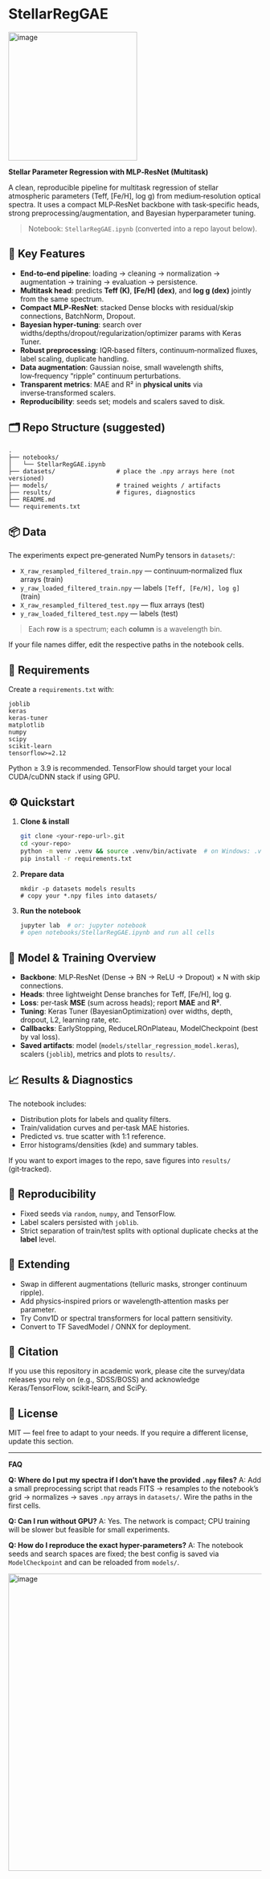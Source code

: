 # StellarRegGAE
<img width="256" height="256" alt="image" src="https://github.com/user-attachments/assets/c3fb3c42-fa61-44d1-ac82-d24e13e50008" />

**Stellar Parameter Regression with MLP‑ResNet (Multitask)**

A clean, reproducible pipeline for multitask regression of stellar atmospheric parameters (Teff, [Fe/H], log g) from medium‑resolution optical spectra. It uses a compact MLP‑ResNet backbone with task‑specific heads, strong preprocessing/augmentation, and Bayesian hyperparameter tuning.

> Notebook: `StellarRegGAE.ipynb` (converted into a repo layout below).

## 🚀 Key Features

* **End‑to‑end pipeline**: loading → cleaning → normalization → augmentation → training → evaluation → persistence.
* **Multitask head**: predicts **Teff (K)**, **[Fe/H] (dex)**, and **log g (dex)** jointly from the same spectrum.
* **Compact MLP‑ResNet**: stacked Dense blocks with residual/skip connections, BatchNorm, Dropout.
* **Bayesian hyper‑tuning**: search over widths/depths/dropout/regularization/optimizer params with Keras Tuner.
* **Robust preprocessing**: IQR‑based filters, continuum‑normalized fluxes, label scaling, duplicate handling.
* **Data augmentation**: Gaussian noise, small wavelength shifts, low‑frequency “ripple” continuum perturbations.
* **Transparent metrics**: MAE and R² in **physical units** via inverse‑transformed scalers.
* **Reproducibility**: seeds set; models and scalers saved to disk.

## 🗂️ Repo Structure (suggested)

```
.
├── notebooks/
│   └── StellarRegGAE.ipynb
├── datasets/                 # place the .npy arrays here (not versioned)
├── models/                   # trained weights / artifacts
├── results/                  # figures, diagnostics
├── README.md
└── requirements.txt
```

## 📦 Data

The experiments expect pre‑generated NumPy tensors in `datasets/`:

* `X_raw_resampled_filtered_train.npy` — continuum‑normalized flux arrays (train)
* `y_raw_loaded_filtered_train.npy` — labels `[Teff, [Fe/H], log g]` (train)
* `X_raw_resampled_filtered_test.npy` — flux arrays (test)
* `y_raw_loaded_filtered_test.npy` — labels (test)

> Each **row** is a spectrum; each **column** is a wavelength bin.

If your file names differ, edit the respective paths in the notebook cells.

## 🧰 Requirements

Create a `requirements.txt` with:

```
joblib
keras
keras-tuner
matplotlib
numpy
scipy
scikit-learn
tensorflow>=2.12
```

Python ≥ 3.9 is recommended. TensorFlow should target your local CUDA/cuDNN stack if using GPU.

## ⚙️ Quickstart

1. **Clone & install**

   ```bash
   git clone <your-repo-url>.git
   cd <your-repo>
   python -m venv .venv && source .venv/bin/activate  # on Windows: .venv\Scripts\activate
   pip install -r requirements.txt
   ```

2. **Prepare data**

   ```
   mkdir -p datasets models results
   # copy your *.npy files into datasets/
   ```

3. **Run the notebook**

   ```bash
   jupyter lab  # or: jupyter notebook
   # open notebooks/StellarRegGAE.ipynb and run all cells
   ```

## 🧪 Model & Training Overview

* **Backbone**: MLP‑ResNet (Dense → BN → ReLU → Dropout) × N with skip connections.
* **Heads**: three lightweight Dense branches for Teff, [Fe/H], log g.
* **Loss**: per‑task **MSE** (sum across heads); report **MAE** and **R²**.
* **Tuning**: Keras Tuner (BayesianOptimization) over widths, depth, dropout, L2, learning rate, etc.
* **Callbacks**: EarlyStopping, ReduceLROnPlateau, ModelCheckpoint (best by val loss).
* **Saved artifacts**: model (`models/stellar_regression_model.keras`), scalers (`joblib`), metrics and plots to `results/`.

## 📈 Results & Diagnostics

The notebook includes:

* Distribution plots for labels and quality filters.
* Train/validation curves and per‑task MAE histories.
* Predicted vs. true scatter with 1:1 reference.
* Error histograms/densities (kde) and summary tables.

If you want to export images to the repo, save figures into `results/` (git‑tracked).

## 🔁 Reproducibility

* Fixed seeds via `random`, `numpy`, and TensorFlow.
* Label scalers persisted with `joblib`.
* Strict separation of train/test splits with optional duplicate checks at the **label** level.

## 🧩 Extending

* Swap in different augmentations (telluric masks, stronger continuum ripple).
* Add physics‑inspired priors or wavelength‑attention masks per parameter.
* Try Conv1D or spectral transformers for local pattern sensitivity.
* Convert to TF SavedModel / ONNX for deployment.

## 📜 Citation

If you use this repository in academic work, please cite the survey/data releases you rely on (e.g., SDSS/BOSS) and acknowledge Keras/TensorFlow, scikit‑learn, and SciPy.

## 📄 License

MIT — feel free to adapt to your needs. If you require a different license, update this section.

---

**FAQ**

**Q: Where do I put my spectra if I don’t have the provided `.npy` files?**
A: Add a small preprocessing script that reads FITS → resamples to the notebook’s grid → normalizes → saves `.npy` arrays in `datasets/`. Wire the paths in the first cells.

**Q: Can I run without GPU?**
A: Yes. The network is compact; CPU training will be slower but feasible for small experiments.

**Q: How do I reproduce the exact hyper‑parameters?**
A: The notebook seeds and search spaces are fixed; the best config is saved via `ModelCheckpoint` and can be reloaded from `models/`.


<img width="2126" height="592" alt="image" src="https://github.com/user-attachments/assets/f76a4850-1f4e-48e5-97bf-7b813f12134c" />
